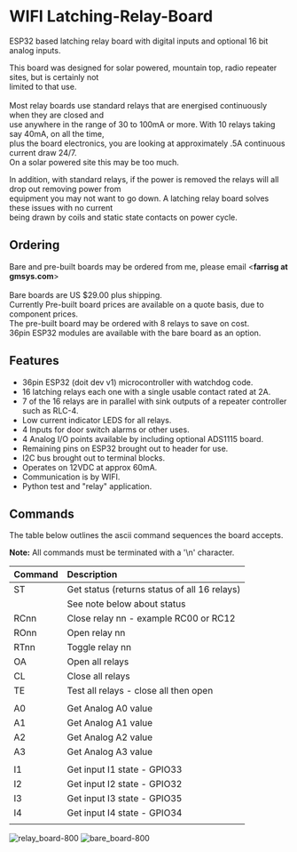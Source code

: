# WIFI Latching-Relay-Board
ESP32 based latching relay board with digital inputs and optional 16 bit analog inputs.

This board was designed for solar powered, mountain top, radio repeater
sites, but is certainly not  
limited to that use.  <br/><br/>
Most relay boards use standard relays that are energised continuously when they are closed and  
use anywhere in the range of 30 to 100mA or more. With 10 relays taking say 40mA, on all the time,  
plus the board electronics, you are looking at approximately .5A continuous current draw 24/7.  
On a solar powered site this may be too much.
  
In addition, with standard relays, if the power is removed the relays will all drop out removing power from  
equipment you may not want to go down.  A latching relay board solves these issues with no current  
being drawn by coils and static state contacts on power cycle.

Ordering
--------
Bare and pre-built boards may be ordered from me, please email \<**farrisg at gmsys.com**\><br/>  
Bare boards are US $29.00 plus shipping.  
Currently Pre-built board prices are available on a quote basis, due to component prices.  
The pre-built board may be ordered with 8 relays to save on cost.  
36pin ESP32 modules are available with the bare board as an option.  

Features
--------
* 36pin ESP32 (doit dev v1) microcontroller with watchdog code.
* 16 latching relays each one with a single usable contact rated at 2A.
* 7 of the 16 relays are in parallel with sink outputs of a repeater controller such as RLC-4.  
* Low current indicator LEDS for all relays.
* 4 Inputs for door switch alarms or other uses.  
* 4  Analog I/O points available by including optional ADS1115 board.  
* Remaining pins on ESP32 brought out to header for use.  
* I2C bus brought out to terminal blocks.  
* Operates on 12VDC at approx 60mA.
* Communication is by WIFI.
* Python test and "relay" application.
 

Commands
--------
The table below outlines the ascii command sequences the
board accepts.  

**Note:** All commands must be terminated with a '\n' character.   

| Command | Description                                   | 
|:--------|:----------------------------------------------|
| ST      | Get status (returns status of all 16 relays)  |
|         | See note below about status                   |
| RCnn    | Close relay nn - example RC00 or RC12         |
| ROnn    | Open relay nn                                 |
| RTnn    | Toggle relay nn                               |
| OA      | Open all relays                               |
| CL      | Close all relays                              |
| TE      | Test all relays - close all then open         |
|         |                                               |
| A0      | Get Analog A0 value                           |
| A1      | Get Analog A1 value                           |
| A2      | Get Analog A2 value                           |
| A3      | Get Analog A3 value                           |
|         |                                               |
| I1      | Get input I1 state - GPIO33                   |
| I2      | Get input I2 state - GPIO32                   |
| I3      | Get input I3 state - GPIO35                   |
| I4      | Get input I4 state - GPIO34                   |
|         |                                               |


![relay_board-800](https://github.com/horga83/Latching-Relay-Board/assets/2425304/6049794b-617f-4010-b2ef-43ba544a5afc)
![bare_board-800](https://github.com/horga83/Latching-Relay-Board/assets/2425304/fcb2d0c8-da5b-42c9-9c24-75382f7059b7)
